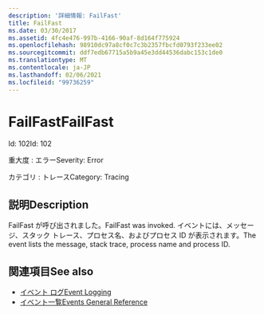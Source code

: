```yaml
---
description: '詳細情報: FailFast'
title: FailFast
ms.date: 03/30/2017
ms.assetid: 4fc4e476-997b-4166-90af-8d164f775924
ms.openlocfilehash: 98910dc97a8cf0c7c3b2357fbcfd0793f233ee02
ms.sourcegitcommit: ddf7edb67715a5b9a45e3dd44536dabc153c1de0
ms.translationtype: MT
ms.contentlocale: ja-JP
ms.lasthandoff: 02/06/2021
ms.locfileid: "99736259"
---
```

# <a name="failfast"></a><span data-ttu-id="1ec2e-103">FailFast</span><span class="sxs-lookup"><span data-stu-id="1ec2e-103">FailFast</span></span>

<span data-ttu-id="1ec2e-104">Id: 102</span><span class="sxs-lookup"><span data-stu-id="1ec2e-104">Id: 102</span></span>  
  
 <span data-ttu-id="1ec2e-105">重大度 : エラー</span><span class="sxs-lookup"><span data-stu-id="1ec2e-105">Severity: Error</span></span>  
  
 <span data-ttu-id="1ec2e-106">カテゴリ : トレース</span><span class="sxs-lookup"><span data-stu-id="1ec2e-106">Category: Tracing</span></span>  
  
## <a name="description"></a><span data-ttu-id="1ec2e-107">説明</span><span class="sxs-lookup"><span data-stu-id="1ec2e-107">Description</span></span>  

 <span data-ttu-id="1ec2e-108">FailFast が呼び出されました。</span><span class="sxs-lookup"><span data-stu-id="1ec2e-108">FailFast was invoked.</span></span> <span data-ttu-id="1ec2e-109">イベントには、メッセージ、スタック トレース、プロセス名、およびプロセス ID が表示されます。</span><span class="sxs-lookup"><span data-stu-id="1ec2e-109">The event lists the message, stack trace, process name and process ID.</span></span>  
  
## <a name="see-also"></a><span data-ttu-id="1ec2e-110">関連項目</span><span class="sxs-lookup"><span data-stu-id="1ec2e-110">See also</span></span>

- [<span data-ttu-id="1ec2e-111">イベント ログ</span><span class="sxs-lookup"><span data-stu-id="1ec2e-111">Event Logging</span></span>](index.md)
- [<span data-ttu-id="1ec2e-112">イベント一覧</span><span class="sxs-lookup"><span data-stu-id="1ec2e-112">Events General Reference</span></span>](events-general-reference.md)
